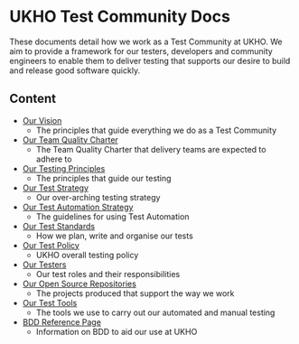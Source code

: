 # UKHO Test Community Docs

These documents detail how we work as a Test Community at UKHO. We aim to provide a framework for our testers, developers and community engineers to enable them to deliver testing that supports our desire to build and release good software quickly.

## Content

* [Our Vision](test-vision.md)
  * The principles that guide everything we do as a Test Community
* [Our Team Quality Charter](team-quality-charter.md)
  * The Team Quality Charter that delivery teams are expected to adhere to
* [Our Testing Principles](testing-principles.md)
  * The principles that guide our testing
* [Our Test Strategy](test-strategy.md)
  * Our over-arching testing strategy
* [Our Test Automation Strategy](test-automation-strategy.md)
  * The guidelines for using Test Automation
* [Our Test Standards](test-code-standards.md)
  * How we plan, write and organise our tests
* [Our Test Policy](test-policy.md)
  * UKHO overall testing policy
* [Our Testers](test-profiles.md)
  * Our test roles and their responsibilities
* [Our Open Source Repositories](test-repositories.md)
  * The projects produced that support the way we work
* [Our Test Tools](test-tooling.md)
  * The tools we use to carry out our automated and manual testing
* [BDD Reference Page](bdd.md)
  * Information on BDD to aid our use at UKHO
